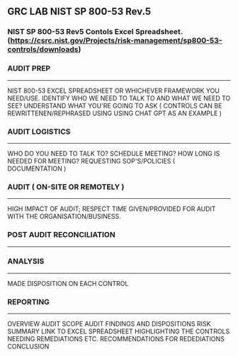 ## GRC LAB NIST SP 800-53 Rev.5

### NIST SP 800-53 Rev5 Contols Excel Spreadsheet. (https://csrc.nist.gov/Projects/risk-management/sp800-53-controls/downloads)

### AUDIT PREP
__________

NIST 800-53 EXCEL SPREADSHEET OR WHICHEVER FRAMEWORK YOU NEED/USE.
IDENTIFY WHO WE NEED TO TALK TO AND WHAT WE NEED TO SEE?
UNDERSTAND WHAT YOU'RE GOING TO ASK ( CONTROLS CAN BE REWRITTENEN/REPHRASED USING USING CHAT GPT AS AN EXAMPLE )

### AUDIT LOGISTICS
_______________

WHO DO YOU NEED TO TALK TO? SCHEDULE MEETING? HOW LONG IS NEEDED FOR MEETING?
REQUESTING SOP'S/POLICIES ( DOCUMENTATION )

### AUDIT ( ON-SITE OR REMOTELY )
_____________________________

HIGH IMPACT OF AUDIT; RESPECT TIME GIVEN/PROVIDED FOR AUDIT WITH THE ORGANISATION/BUSINESS.

### POST AUDIT RECONCILIATION
_________________________

### ANALYSIS
________

MADE DISPOSITION ON EACH CONTROL

### REPORTING
_________

OVERVIEW
AUDIT SCOPE
AUDIT FINDINGS AND DISPOSITIONS
RISK SUMMARY
LINK TO EXCEL SPREADSHEET HIGHLIGHTING THE CONTROLS NEEDING REMEDIATIONS ETC.
RECOMMENDATIONS FOR REDEDIATIONS
CONCLUSION
